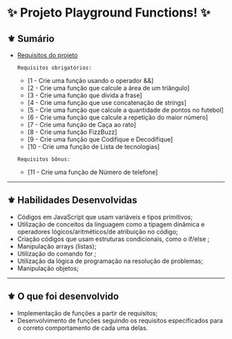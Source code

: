 

# ✨ Projeto Playground Functions! ✨

## ⚜️ Sumário

- [Requisitos do projeto](#requisitos-do-projeto)

    `Requisitos obrigatórios:`
    - [1 - Crie uma função usando o operador &&]
    - [2 - Crie uma função que calcule a área de um triângulo]
    - [3 - Crie uma função que divida a frase]
    - [4 - Crie uma função que use concatenação de strings]
    - [5 - Crie uma função que calcule a quantidade de pontos no futebol]
    - [6 - Crie uma função que calcule a repetição do maior número]
    - [7 - Crie uma função de Caça ao rato]
    - [8 - Crie uma função FizzBuzz]
    - [9 - Crie uma função que Codifique e Decodifique]
    - [10 - Crie uma função de Lista de tecnologias]

    `Requisitos bônus:`
    - [11 - Crie uma função de Número de telefone]
 
 ---

## ⚜️ Habilidades Desenvolvidas 

- Códigos em JavaScript que usam variáveis e tipos primitivos;
- Utilização de conceitos da linguagem como a tipagem dinâmica e operadores lógicos/aritméticos/de atribuição no código;
- Criação códigos que usam estruturas condicionais, como o if/else ;
- Manipulação arrays (listas);
- Utilização do comando for ;
- Utilização da lógica de programação na resolução de problemas;
- Manipulação objetos;

---

## ⚜️ O que foi desenvolvido

- Implementação de funções a partir de requisitos;
- Desenvolvimento de funções seguindo os requisitos especificados para o correto comportamento de cada uma delas.


